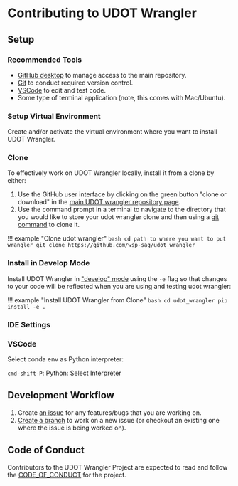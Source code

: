 # Contributing to UDOT Wrangler

## Setup

### Recommended Tools

- [GitHub desktop](https://desktop.github.com/) to manage access to the main repository.
- [Git](https://git-scm.com/downloads) to conduct required version control.
- [VSCode](https://code.visualstudio.com/download) to edit and test code.
- Some type of terminal application (note, this comes with Mac/Ubuntu).

### Setup Virtual Environment

Create and/or activate the virtual environment where you want to install UDOT Wrangler.

### Clone

To effectively work on UDOT Wrangler locally, install it from a clone by either:

1. Use the GitHub user interface by clicking on the green button "clone or download" in the [main UDOT wrangler repository page](https://github.com/wsp-sag/udot_wrangler).
2. Use the command prompt in a terminal to navigate to the directory that you would like to store your udot wrangler clone and then using a [git command](https://git-scm.com/downloads) to clone it.

!!! example "Clone udot wrangler"
    ```bash
    cd path to where you want to put wrangler
    git clone https://github.com/wsp-sag/udot_wrangler
    ```

### Install in Develop Mode

Install UDOT Wrangler in ["develop" mode](https://pip.pypa.io/en/stable/reference/pip_install/?highlight=editable#editable-installs) using the `-e` flag so that changes to your code will be reflected when you are using and testing udot wrangler:

!!! example "Install UDOT Wrangler from Clone"
    ```bash
    cd udot_wrangler
    pip install -e .
    ```

### IDE Settings

### VSCode

Select conda env as Python interpreter:

`cmd-shift-P`: Python: Select Interpreter


## Development Workflow

1. Create [an issue](https://github.com/wsp-sag/udot_wrangler/issues) for any features/bugs that you are working on.
2. [Create a branch](https://docs.github.com/en/pull-requests/collaborating-with-pull-requests/proposing-changes-to-your-work-with-pull-requests/creating-and-deleting-branches-within-your-repository) to work on a new issue (or checkout an existing one where the issue is being worked on).  

## Code of Conduct

Contributors to the UDOT Wrangler Project are expected to read and follow the [CODE_OF_CONDUCT](CODE_OF_CONDUCT.md) for the project.
